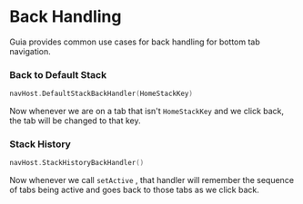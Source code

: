 # Back Handling

Guia provides common use cases for back handling for bottom tab navigation.

### Back to Default Stack

```kotlin
navHost.DefaultStackBackHandler(HomeStackKey)
```

Now whenever we are on a tab that isn't `HomeStackKey` and we click back, the tab will be changed to that key.

### Stack History

```kotlin
navHost.StackHistoryBackHandler()
```

Now whenever we call `setActive` , that handler will remember the sequence of tabs being active and goes back to those tabs as we click back.
